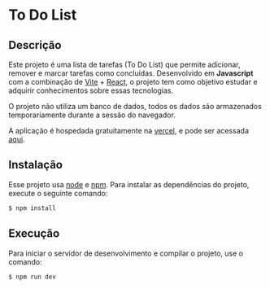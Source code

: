 # To Do List

## Descrição
Este projeto é uma lista de tarefas (To Do List) que permite adicionar, remover e marcar tarefas como concluídas. 
Desenvolvido em **Javascript** com a combinação de [Vite](https://vitejs.dev/) + [React](https://pt-br.legacy.reactjs.org/), o projeto tem como objetivo estudar e adquirir conhecimentos sobre essas tecnologias.

O projeto não utiliza um banco de dados, todos os dados são armazenados temporariamente durante a sessão do navegador. 

A aplicação é hospedada gratuitamente na [vercel](https://vercel.com/), e pode ser acessada [aqui](https://todolist-mu-three-62.vercel.app/). 


## Instalação
Esse projeto usa [node](http://nodejs.org) e [npm](https://npmjs.com). Para instalar as dependências do projeto, execute o seguinte comando:

```sh
$ npm install 
```

## Execução
Para iniciar o servidor de desenvolvimento e compilar o projeto, use o comando:

```sh
$ npm run dev
```


